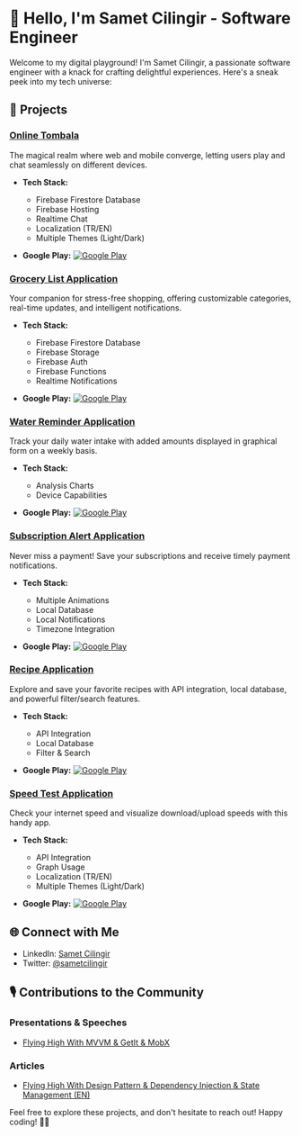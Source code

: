 # 👋 Hello, I'm Samet Cilingir - Software Engineer

Welcome to my digital playground! I'm Samet Cilingir, a passionate software engineer with a knack for crafting delightful experiences. Here's a sneak peek into my tech universe:

## 🚀 Projects

### [Online Tombala](https://github.com/sametcilingir/Online-Tombala)

The magical realm where web and mobile converge, letting users play and chat seamlessly on different devices.

- **Tech Stack:**
  - Firebase Firestore Database
  - Firebase Hosting
  - Realtime Chat
  - Localization (TR/EN)
  - Multiple Themes (Light/Dark)

- **Google Play:** [![Google Play](https://img.shields.io/badge/Download%20on-Google%20Play-blue)](https://play.google.com/store/apps/details?id=com.stappenterprise.tombala)

### [Grocery List Application](https://github.com/sametcilingir/grocerylist)

Your companion for stress-free shopping, offering customizable categories, real-time updates, and intelligent notifications.

- **Tech Stack:**
  - Firebase Firestore Database
  - Firebase Storage
  - Firebase Auth
  - Firebase Functions
  - Realtime Notifications

- **Google Play:** [![Google Play](https://img.shields.io/badge/Download%20on-Google%20Play-blue)](https://play.google.com/store/apps/details?id=com.stappenterprise.grocerylist)

### [Water Reminder Application](https://github.com/sametcilingir/waterreminderapp)

Track your daily water intake with added amounts displayed in graphical form on a weekly basis.

- **Tech Stack:**
  - Analysis Charts
  - Device Capabilities

- **Google Play:** [![Google Play](https://img.shields.io/badge/Download%20on-Google%20Play-blue)](https://play.google.com/store/apps/details?id=com.stappenterprise.waterreminderapp)

### [Subscription Alert Application](https://github.com/sametcilingir/subscriptionalertapp)

Never miss a payment! Save your subscriptions and receive timely payment notifications.

- **Tech Stack:**
  - Multiple Animations
  - Local Database
  - Local Notifications
  - Timezone Integration

- **Google Play:** [![Google Play](https://img.shields.io/badge/Download%20on-Google%20Play-blue)](https://play.google.com/store/apps/details?id=com.stappenterprise.subscriptionalertapp)

### [Recipe Application](https://github.com/sametcilingir/recipeapp)

Explore and save your favorite recipes with API integration, local database, and powerful filter/search features.

- **Tech Stack:**
  - API Integration
  - Local Database
  - Filter & Search

- **Google Play:** [![Google Play](https://img.shields.io/badge/Download%20on-Google%20Play-blue)](https://play.google.com/store/apps/details?id=com.stappenterprise.recipeapp)

### [Speed Test Application](https://github.com/sametcilingir/speedtestapp)

Check your internet speed and visualize download/upload speeds with this handy app.

- **Tech Stack:**
  - API Integration
  - Graph Usage
  - Localization (TR/EN)
  - Multiple Themes (Light/Dark)

- **Google Play:** [![Google Play](https://img.shields.io/badge/Download%20on-Google%20Play-blue)](https://play.google.com/store/apps/details?id=com.stappenterprise.speedtestapp)

## 🌐 Connect with Me

- LinkedIn: [Samet Cilingir](https://www.linkedin.com/in/sametcilingir/)
- Twitter: [@sametcilingir](http://twitter.com/sametcilingirrr)

## 🎙️ Contributions to the Community

### Presentations & Speeches

- [Flying High With MVVM & GetIt & MobX](https://docs.google.com/presentation/d/1EPxPekEA2-5JOMZxt9NtbLcIOuSmWFrw_H5oW_n-IQo/edit?usp=sharing)

### Articles

- [Flying High With Design Pattern & Dependency Injection & State Management (EN)](https://medium.com/flutter-community/flying-high-with-design-pattern-dependency-injection-state-management-f001f584512f)

Feel free to explore these projects, and don't hesitate to reach out! Happy coding! 🚀🌟
